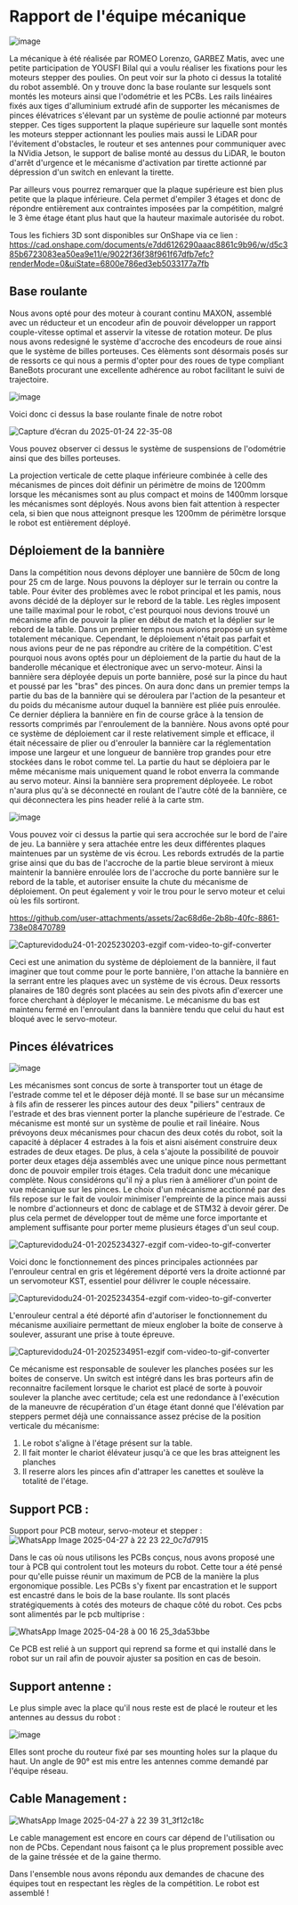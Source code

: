# Rapport de l'équipe mécanique

![image](https://github.com/user-attachments/assets/89a816ae-5087-4a4a-9b37-609c87e18b05)

La mécanique à été réalisée par ROMEO Lorenzo, GARBEZ Matis, avec une petite participation de YOUSFI Bilal qui a voulu réaliser les fixations pour les moteurs stepper des poulies.
On peut voir sur la photo ci dessus la totalité du robot assemblé. On y trouve donc la base roulante sur lesquels sont montés les moteurs ainsi que l'odométrie et les PCBs. Les rails linéaires fixés aux tiges d'alluminium extrudé afin de supporter les mécanismes de pinces élévatrices s'élevant par un système de poulie actionné par moteurs stepper. Ces tiges supportent la plaque supérieure sur laquelle sont montés les moteurs stepper actionnant les poulies mais aussi le LiDAR pour l'évitement d'obstacles, le routeur et ses antennes pour communiquer avec la NVidia Jetson, le support de balise monté au dessus du LiDAR, le bouton d'arrêt d'urgence et le mécanisme d'activation par tirette actionné par dépression d'un switch en enlevant la tirette.

Par ailleurs vous pourrez remarquer que la plaque supérieure est bien plus petite que la plaque inférieure. Cela permet d'empiler 3 étages et donc de répondre entièrement aux contraintes imposées par la compétition, malgré le 3 ème étage étant plus haut que la hauteur maximale autorisée du robot.

Tous les fichiers 3D sont disponibles sur OnShape via ce lien : https://cad.onshape.com/documents/e7dd6126290aaac8861c9b96/w/d5c385b6723083ea50ea9e11/e/9022f36f38f961f67dfb7efc?renderMode=0&uiState=6800e786ed3eb5033177a7fb

## Base roulante

  Nous avons opté pour des moteur à courant continu MAXON, assemblé avec un réducteur et un encodeur afin de pouvoir développer un rapport couple-vitesse optimal et asservir la vitesse de rotation moteur.
  De plus nous avons redesigné le système d'accroche des encodeurs de roue ainsi que le système de billes porteuses. Ces èlèments sont désormais posés sur de ressorts ce qui nous a permis d'opter pour des roues de type compliant BaneBots procurant une excellente adhérence au robot facilitant le suivi de trajectoire.

![image](https://github.com/user-attachments/assets/215828df-55af-4cb2-b604-4adb616b72f2)
  
Voici donc ci dessus la base roulante finale de notre robot

![Capture d’écran du 2025-01-24 22-35-08](https://github.com/user-attachments/assets/35084065-b79e-4923-bfae-4ddd7a8b2774)

Vous pouvez observer ci dessus le système de suspensions de l'odométrie ainsi que des billes porteuses.

La projection verticale de cette plaque inférieure combinée à celle des mécanismes de pinces doit définir un périmètre de moins de 1200mm lorsque les mécanismes sont au plus compact et moins de 1400mm lorsque les mécanismes sont déployés. Nous avons bien fait attention à respecter cela, si bien que nous atteignont presque les 1200mm de périmètre lorsque le robot est entièrement déployé.

## Déploiement de la bannière

  Dans la compétition nous devons déployer une bannière de 50cm de long pour 25 cm de large. Nous pouvons la déployer sur le terrain ou contre la table. Pour éviter des problèmes avec le robot principal et les pamis, nous avons décidé de la déployer sur le rebord de la table. 
  Les règles imposent une taille maximal pour le robot, c'est pourquoi nous devions trouvé un mécanisme afin de pouvoir la plier en début de match et la déplier sur le rebord de la table. Dans un premier temps nous avions proposé un système totalement mécanique. Cependant, le déploiement n'était pas parfait et nous avions peur de ne pas répondre au critère de la compétition. C'est pourquoi nous avons optés pour un déploiement de la partie du haut de la banderolle mécanique et électronique avec un servo-moteur. 
  Ainsi la bannière sera déployée depuis un porte bannière, posé sur la pince du haut et poussé par les "bras" des pinces. On aura donc dans un premier temps la partie du bas de la bannière qui se déroulera par l'action de la pesanteur et du poids du mécanisme autour duquel la bannière est pliée puis enroulée. Ce dernier dépliera la bannière en fin de course grâce à la tension de ressorts comprimés par l'enroulement de la bannière.
  Nous avons opté pour ce système de déploiement car il reste relativement simple et efficace, il était nécessaire de plier ou d'enrouler la bannière car la réglementation impose une largeur et une longueur de bannière trop grandes pour etre stockées dans le robot comme tel.
  La partie du haut se déploiera par le même mécanisme mais uniquement quand le robot enverra la commande au servo moteur. Ainsi la bannière sera proprement déployeée. Le robot n'aura plus qu'à se déconnecté en roulant de l'autre côté de la bannière, ce qui déconnectera les pins header relié à la carte stm. 

![image](https://github.com/user-attachments/assets/be71b908-b71c-48ec-9c25-01bfbd73b470)

Vous pouvez voir ci dessus la partie qui sera accrochée sur le bord de l'aire de jeu. La bannière y sera attachée entre les deux différentes plaques maintenues par un système de vis écrou. Les rebords extrudés de la partie grise ainsi que du bas de l'accroche de la partie bleue serviront à mieux maintenir la bannière enroulée lors de l'accroche du porte bannière sur le rebord de la table, et autoriser ensuite la chute du mécanisme de déploiement. On peut également y voir le trou pour le servo moteur et celui où les fils sortiront. 



https://github.com/user-attachments/assets/2ac68d6e-2b8b-40fc-8861-738e08470789


![Capturevidodu24-01-2025230203-ezgif com-video-to-gif-converter](https://github.com/user-attachments/assets/7a24c7ee-1fc4-43a6-92a6-2346f90275c3)

Ceci est une animation du système de déploiement de la bannière, il faut imaginer que tout comme pour le porte bannière, l'on attache la bannière en la serrant entre les plaques avec un système de vis écrous. Deux ressorts planaires de 180 degrés sont placées au sein des pivots afin d'exercer une force cherchant à déployer le mécanisme. Le mécanisme du bas est maintenu fermé en l'enroulant dans la bannière tendu que celui du haut est bloqué avec le servo-moteur.

## Pinces élévatrices

![image](https://github.com/user-attachments/assets/a73c80eb-1c25-46c3-9eb7-8602b1113a6b)

  Les mécanismes sont concus de sorte à transporter tout un étage de l'estrade comme tel et le déposer déjà monté. Il se base sur un mécansime à fils afin de resserer les pinces autour des deux "piliers" centraux de l'estrade et des bras viennent porter la planche supérieure de l'estrade. Ce mécanisme est monté sur un système de poulie et rail linéaire. Nous prévoyons deux mécanismes pour chacun des deux cotés du robot, soit la capacité à déplacer 4 estrades à la fois et aisni aisément construire deux estrades de deux etages.
De plus, à cela s'ajoute la possibilité de pouvoir porter deux etages déja assemblés avec une unique pince nous permettant donc de pouvoir empiler trois étages. Cela traduit donc une mécanique complète. Nous considérons qu'il ný a plus rien à améliorer d'un point de vue mécanique sur les pinces.
Le choix d'un mécanisme acctionné par des fils repose sur le fait de vouloir minimiser l'empreinte de la pince mais aussi le nombre d'actionneurs et donc de cablage et de STM32 à devoir gérer. De plus cela permet de développer tout de même une force importante et amplement suffisante pour porter meme plusieurs étages d'un seul coup.

![Capturevidodu24-01-2025234327-ezgif com-video-to-gif-converter](https://github.com/user-attachments/assets/f864907f-14ca-48cb-84fd-f37cff8e279c)

Voici donc le fonctionnement des pinces principales actionnées par l'enrouleur central en gris et légérement déporté vers la droite actionné par un servomoteur KST, essentiel pour délivrer le couple nécessaire.

![Capturevidodu24-01-2025234354-ezgif com-video-to-gif-converter](https://github.com/user-attachments/assets/c4e8f96a-34e9-41d9-8fe1-ef323870e8e1)

L'enrouleur central a été déporté afin d'autoriser le fonctionnement du mécanisme auxiliaire permettant de mieux englober la boite de conserve à soulever, assurant une prise à toute épreuve.

![Capturevidodu24-01-2025234951-ezgif com-video-to-gif-converter](https://github.com/user-attachments/assets/324428de-3780-4965-b9b9-f4a586f2f41e)

Ce mécanisme est responsable de soulever les planches posées sur les boites de conserve. Un switch est intégré dans les bras porteurs afin de reconnaitre facilement lorsque le chariot est placé de sorte à pouvoir soulever la planche avec certitude; cela est une redondance à l'exécution de la maneuvre de récupération d'un étage étant donné que l'élévation par steppers permet déjà une connaissance assez précise de la position verticale du mécanisme:

1. Le robot s'aligne à l'étage présent sur la table.
2. Il fait monter le chariot élévateur jusqu'à ce que les bras atteignent les planches
3. Il reserre alors les pinces afin d'attraper les canettes et soulève la totalité de l'étage.

## Support PCB :

Support pour PCB moteur, servo-moteur et stepper :
![WhatsApp Image 2025-04-27 à 22 23 22_0c7d7915](https://github.com/user-attachments/assets/f32db625-77b3-48f3-b1bb-83cd14ad7141)

Dans le cas où nous utilisons les PCBs conçus, nous avons proposé une tour à PCB qui controlent tout les moteurs du robot. Cette tour a été pensé pour qu'elle puisse réunir un maximum de PCB de la manière la plus ergonomique possible. Les PCBs s'y fixent par encastration et le support est encastré dans le bois de la base roulante. Ils sont placés stratégiquements à cotés des moteurs de chaque côté du robot. Ces pcbs sont alimentés par le pcb multiprise :

![WhatsApp Image 2025-04-28 à 00 16 25_3da53bbe](https://github.com/user-attachments/assets/ebebe4a9-3a8b-46fd-878f-64203c316ff6)

Ce PCB est relié à un support qui reprend sa forme et qui installé dans le robot sur un rail afin de pouvoir ajuster sa position en cas de besoin. 

## Support antenne :

Le plus simple avec la place qu'il nous reste est de placé le routeur et les antennes au dessus du robot :

![image](https://github.com/user-attachments/assets/102ca89f-f7d4-46bf-9fa6-8a2e19974755)

Elles sont proche du routeur fixé par ses mounting holes sur la plaque du haut. Un angle de 90° est mis entre les antennes comme demandé par l'équipe réseau. 

## Cable Management :

![WhatsApp Image 2025-04-27 à 22 39 31_3f12c18c](https://github.com/user-attachments/assets/c969fd0a-094e-448a-92ae-9e772f1adcc0)

Le cable management est encore en cours car dépend de l'utilisation ou non de PCbs. Cependant nous faisont ça le plus proprement possible avec de la gaine tréssée et de la gaine thermo.

Dans l'ensemble nous avons répondu aux demandes de chacune des équipes tout en respectant les règles de la compétition. Le robot est assemblé !




